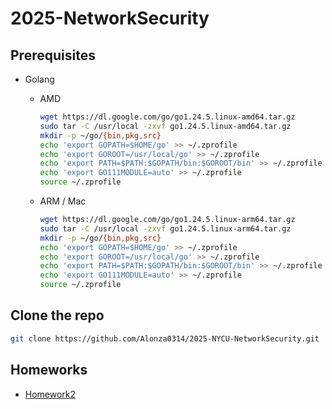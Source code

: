 # 2025-NetworkSecurity

## Prerequisites

- Golang

    - AMD

        ```bash
        wget https://dl.google.com/go/go1.24.5.linux-amd64.tar.gz
        sudo tar -C /usr/local -zxvf go1.24.5.linux-amd64.tar.gz
        mkdir -p ~/go/{bin,pkg,src}
        echo 'export GOPATH=$HOME/go' >> ~/.zprofile
        echo 'export GOROOT=/usr/local/go' >> ~/.zprofile
        echo 'export PATH=$PATH:$GOPATH/bin:$GOROOT/bin' >> ~/.zprofile
        echo 'export GO111MODULE=auto' >> ~/.zprofile
        source ~/.zprofile
        ```

    - ARM / Mac

        ```bash
        wget https://dl.google.com/go/go1.24.5.linux-arm64.tar.gz
        sudo tar -C /usr/local -zxvf go1.24.5.linux-arm64.tar.gz
        mkdir -p ~/go/{bin,pkg,src}
        echo 'export GOPATH=$HOME/go' >> ~/.zprofile
        echo 'export GOROOT=/usr/local/go' >> ~/.zprofile
        echo 'export PATH=$PATH:$GOPATH/bin:$GOROOT/bin' >> ~/.zprofile
        echo 'export GO111MODULE=auto' >> ~/.zprofile
        source ~/.zprofile
        ```

## Clone the repo

```bash
git clone https://github.com/Alonza0314/2025-NYCU-NetworkSecurity.git
```

## Homeworks

- [Homework2](homework2/README.md)
